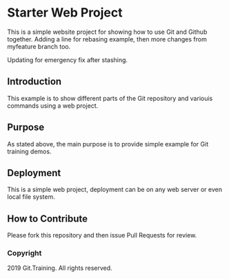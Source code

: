# Starter Web Project

This is a simple website project for
showing how to use Git and Github together.
Adding a line for rebasing example, then more
changes from myfeature branch too.

Updating for emergency fix after stashing.

## Introduction

This example is to show different parts
of the Git repository and variouis commands
using a web project.

## Purpose

As stated above, the main purpose is to
provide simple example for Git training
demos.

## Deployment

This is a simple web project, deployment
can be on any web server or even local
file system.

## How to Contribute

Please fork this repository and then issue
Pull Requests for review.

### Copyright

2019 Git.Training.  All rights reserved.